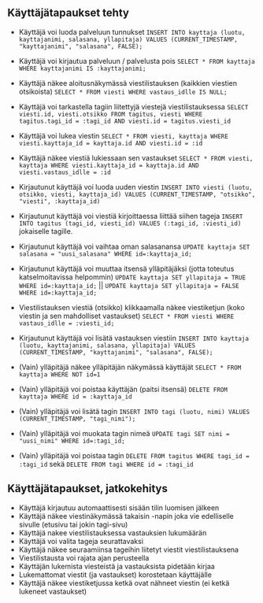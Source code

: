 ## Käyttäjätapaukset tehty
  * Käyttäjä voi luoda palveluun tunnukset
    `INSERT INTO kayttaja (luotu, kayttajanimi, salasana, yllapitaja) VALUES (CURRENT_TIMESTAMP, "kayttajanimi", "salasana", FALSE);`

  * Käyttäjä voi kirjautua palveluun / palvelusta pois
    `SELECT * FROM kayttaja WHERE kayttajanimi IS :kayttajanimi;`

  * Käyttäjä näkee aloitusnäkymässä viestilistauksen (kaikkien viestien otsikoista)
    `SELECT * FROM viesti WHERE vastaus_idlle IS NULL;`

  * Käyttäjä voi tarkastella tagiin liitettyjä viestejä viestilistauksessa
    `SELECT viesti.id, viesti.otsikko FROM tagitus, viesti WHERE tagitus.tagi_id = :tagi_id AND viesti.id = tagitus.viesti_id`

  * Käyttäjä voi lukea viestin
    `SELECT * FROM viesti, kayttaja WHERE viesti.kayttaja_id = kayttaja.id AND viesti.id = :id`

  * Käyttäjä näkee viestiä lukiessaan sen vastaukset
    `SELECT * FROM viesti, kayttaja WHERE viesti.kayttaja_id = kayttaja.id AND viesti.vastaus_idlle = :id`
    
  * Kirjautunut käyttäjä voi luoda uuden viestin
    `INSERT INTO viesti (luotu, otsikko, viesti, kayttaja_id) VALUES (CURRENT_TIMESTAMP, "otsikko", "viesti", :kayttaja_id)`

  * Kirjautunut käyttäjä voi viestiä kirjoittaessa liittää siihen tageja
    `INSERT INTO tagitus (tagi_id, viesti_id) VALUES (:tagi_id, :viesti_id)` jokaiselle tagille.

  * Kirjautunut käyttäjä voi vaihtaa oman salasanansa
    `UPDATE kayttaja SET salasana = "uusi_salasana" WHERE id=:kayttaja_id;`

  * Kirjautunut käyttäjä voi muuttaa itsensä ylläpitäjäksi (jotta toteutus katselmoitavissa helpommin)
    `UPDATE kayttaja SET yllapitaja = TRUE WHERE id=:kayttaja_id;` || `UPDATE kayttaja SET yllapitaja = FALSE WHERE id=:kayttaja_id;` 

  * Viestilistauksen viestiä (otsikko) klikkaamalla näkee viestiketjun (koko viestin ja sen mahdolliset vastaukset)
    `SELECT * FROM viesti WHERE vastaus_idlle = :viesti_id;`

  * Kirjautunut käyttäjä voi lisätä vastauksen viestiin
    `INSERT INTO kayttaja (luotu, kayttajanimi, salasana, yllapitaja) VALUES (CURRENT_TIMESTAMP, "kayttajanimi", "salasana", FALSE);`

  * (Vain) ylläpitäjä näkee ylläpitäjän näkymässä käyttäjät
    `SELECT * FROM kayttaja WHERE NOT id=1`

  * (Vain) ylläpitäjä voi poistaa käyttäjän (paitsi itsensä)
    `DELETE FROM kayttaja WHERE id = :kayttaja_id`

  * (Vain) ylläpitäjä voi lisätä tagin
    `INSERT INTO tagi (luotu, nimi) VALUES (CURRENT_TIMESTAMP, "tagi_nimi");`

  * (Vain) ylläpitäjä voi muokata tagin nimeä 
    `UPDATE tagi SET nimi = "uusi_nimi" WHERE id=:tagi_id;`

  * (Vain) ylläpitäjä voi poistaa tagin
    `DELETE FROM tagitus WHERE tagi_id = :tagi_id` sekä 
    `DELETE FROM tagi WHERE id = :tagi_id`


## Käyttäjätapaukset, jatkokehitys
  * Käyttäjä kirjautuu automaattisesti sisään tilin luomisen jälkeen
  * Käyttäjä näkee viestinäkymässä takaisin -napin joka vie edelliselle sivulle (etusivu tai jokin tagi-sivu)
  * Käyttäjä nakee viestilistauksessa vastauksien lukumäärän
  * Käyttäjä voi valita tageja seurattavaksi
  * Käyttäjä näkee seuraamiinsa tageihin liitetyt viestit viestilistauksena
  * Viestilistausta voi rajata ajan perusteella
  * Käyttäjän lukemista viesteistä ja vastauksista pidetään kirjaa
  * Lukemattomat viestit (ja vastaukset) korostetaan käyttäjälle  
  * Käyttäjä näkee viestiketjussa ketkä ovat nähneet viestin (ei ketkä lukeneet vastaukset)